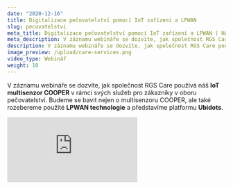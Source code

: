 ```yaml
---
date: "2020-12-16"
title: Digitalizace pečovatelství pomocí IoT zařízení a LPWAN
slug: pecovatelstvi
meta_title: Digitalizace pečovatelství pomocí IoT zařízení a LPWAN | HARDWARIO Academy
meta_description: V záznamu webináře se dozvíte, jak společnost RGS Care používá náš IoT multisenzor COOPER v rámci svých služeb pro zákazníky v oboru pečovatelství.
description: V záznamu webináře se dozvíte, jak společnost RGS Care používá náš IoT multisenzor COOPER v rámci svých služeb pro zákazníky v oboru pečovatelství.
image_preview: /upload/care-services.png
video_type: Webinář
weight: 10
---
```


V záznamu webináře se dozvíte, jak společnost RGS Care používá náš **IoT multisenzor COOPER** v rámci svých služeb pro zákazníky v oboru pečovatelství. Budeme se bavit nejen o multisenzoru COOPER, ale také rozebereme použité **LPWAN technologie** a představíme platformu **Ubidots**.

<div class = "video-container">
<iframe src="https://www.youtube-nocookie.com/embed/-VhUh-Ea2OE?modestbranding=1&amp;showinfo=0&amp;rel=0&amp;html5=1&amp;widgetid=2" frameborder="0" allow="accelerometer; autoplay; encrypted-media; gyroscope; picture-in-picture" allowfullscreen></iframe>
</div>